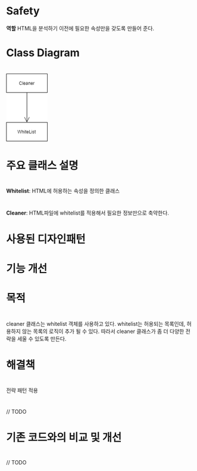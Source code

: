 # Safety

**역할** HTML을 분석하기 이전에 필요한 속성만을 갖도록 만들어 준다.

# Class Diagram 
#
![safety-all](../images/safety-all.png)
#
# 주요 클래스 설명
#
**Whitelist**: HTML에 허용하는 속성을 정의한 클래스
#
**Cleaner**: HTML파일에 whitelist를 적용해서 필요한 정보만으로 축약한다.
#
# 사용된 디자인패턴
#

# 기능 개선
#
#
# 목적
#
cleaner 클래스는 whitelist 객체를 사용하고 있다. 
whitelist는 허용되는 목록인데, 허용하지 않는 목록의 로직이 추가 될 수 있다.
따라서 cleaner 클래스가 좀 더 다양한 전략을 세울 수 있도록 만든다.
#
#
# 해결책
#
전략 패턴 적용
#
// TODO
# 기존 코드와의 비교 및 개선
#
// TODO
#